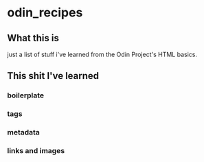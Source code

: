 # odin_recipes

## What this is
just a list of stuff i've learned from the Odin Project's HTML basics.

## This shit I've learned
### boilerplate
### tags
### metadata
### links and images